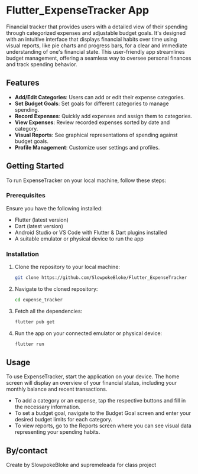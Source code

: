 # Flutter_ExpenseTracker App


Financial tracker that provides users with a detailed view of their spending through categorized expenses and adjustable budget goals. It's designed with an intuitive interface that displays financial habits over time using visual reports, like pie charts and progress bars, for a clear and immediate understanding of one's financial state. This user-friendly app streamlines budget management, offering a seamless way to oversee personal finances and track spending behavior.

## Features

- **Add/Edit Categories**: Users can add or edit their expense categories.
- **Set Budget Goals**: Set goals for different categories to manage spending.
- **Record Expenses**: Quickly add expenses and assign them to categories.
- **View Expenses**: Review recorded expenses sorted by date and category.
- **Visual Reports**: See graphical representations of spending against budget goals.
- **Profile Management**: Customize user settings and profiles.

## Getting Started

To run ExpenseTracker on your local machine, follow these steps:

### Prerequisites

Ensure you have the following installed:
- Flutter (latest version)
- Dart (latest version)
- Android Studio or VS Code with Flutter & Dart plugins installed
- A suitable emulator or physical device to run the app

### Installation

1. Clone the repository to your local machine:

    ```sh
    git clone https://github.com/SlowpokeBloke/Flutter_ExpenseTracker
    ```

2. Navigate to the cloned repository:

    ```sh
    cd expense_tracker
    ```

3. Fetch all the dependencies:

    ```sh
    flutter pub get
    ```

4. Run the app on your connected emulator or physical device:

    ```sh
    flutter run
    ```

## Usage

To use ExpenseTracker, start the application on your device. The home screen will display an overview of your financial status, including your monthly balance and recent transactions.

- To add a category or an expense, tap the respective buttons and fill in the necessary information.
- To set a budget goal, navigate to the Budget Goal screen and enter your desired budget limits for each category.
- To view reports, go to the Reports screen where you can see visual data representing your spending habits.

## By/contact

Create by SlowpokeBloke and supremeleada for class project
